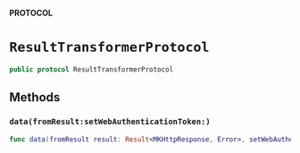 **PROTOCOL**

# `ResultTransformerProtocol`

```swift
public protocol ResultTransformerProtocol
```

## Methods
### `data(fromResult:setWebAuthenticationToken:)`

```swift
func data(fromResult result: Result<MKHttpResponse, Error>, setWebAuthenticationToken: (String) -> Void) -> Result<Data, Error>
```

